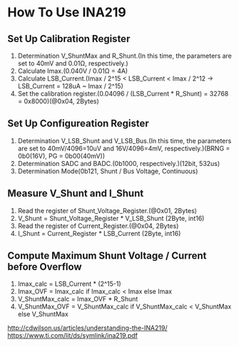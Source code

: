 # How To Use INA219  

## Set Up Calibration Register  

1. Determination V_ShuntMax and R_Shunt.(In this time, the parameters are set to 40mV and 0.01Ω, respectively.)
2. Calculate Imax.(0.040V / 0.01Ω = 4A)
3. Calculate LSB_Current.(Imax / 2^15 < LSB_Current < Imax / 2^12 -> LSB_Current = 128uA ~ Imax / 2^15)  
4. Set the calibration register.(0.04096 / (LSB_Current * R_Shunt) = 32768 = 0x8000)(@0x04, 2Bytes)  

## Set Up Configureation Register  

1. Determination V_LSB_Shunt and V_LSB_Bus.(In this time, the parameters are set to 40mV/4096=10uV and 16V/4096=4mV, respectively.)(BRNG = 0b0(16V), PG = 0b00(40mV))  
2. Determination SADC and BADC.(0b1000, respectively.)(12bit, 532us)  
3. Determination Mode(0b121, Shunt / Bus Voltage, Continuous)  

## Measure V_Shunt and I_Shunt  

1. Read the register of Shunt_Voltage_Register.(@0x01, 2Bytes)
2. V_Shunt = Shunt_Voltage_Register * V_LSB_Shunt (2Byte, int16)
3. Read the register of Current_Register.(@0x04, 2Bytes)
4. I_Shunt = Current_Register * LSB_Current  (2Byte, int16)

## Compute Maximum Shunt Voltage / Current before Overflow

1. Imax_calc = LSB_Current * (2^15-1)
2. Imax_OVF = Imax_calc if Imax_calc < Imax else Imax
3. V_ShuntMax_calc = Imax_OVF * R_Shunt
4. V_ShuntMax_OVF = V_ShuntMax_calc if V_ShuntMax_calc < V_ShuntMax else V_ShuntMax  

http://cdwilson.us/articles/understanding-the-INA219/  
https://www.ti.com/lit/ds/symlink/ina219.pdf
